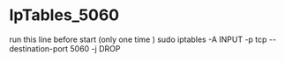 # IpTables_5060

run this line before start (only one time )
sudo iptables -A INPUT -p tcp --destination-port 5060 -j DROP
